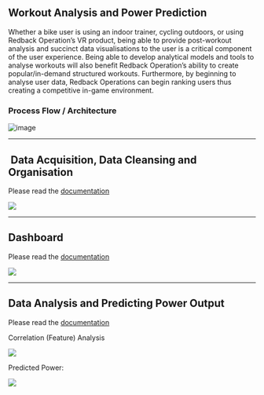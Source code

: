 ## Workout Analysis and Power Prediction 

Whether a bike user is using an indoor trainer, cycling outdoors, or using Redback Operation’s VR product, being able to provide post-workout analysis and succinct data visualisations to the user is a critical component of the user experience. Being able to develop analytical models and tools to analyse workouts will also benefit Redback Operation’s ability to create popular/in-demand structured workouts. Furthermore, by beginning to analyse user data, Redback Operations can begin ranking users thus creating a competitive in-game environment.

### Process Flow / Architecture 

![image](https://user-images.githubusercontent.com/68144143/208272625-19e2f0cc-2daf-4d19-9dcf-553d7294ed0e.png)

---

##  Data Acquisition, Data Cleansing and Organisation

Please read the [documentation](https://github.com/redbackoperations/data-analysis/tree/main/Trimester%203%202022/Project%205%20Workout%20Analysis%20and%20Model/1.%20Dataset%20Procurment/Documentation)

![](https://33333.cdn.cke-cs.com/kSW7V9NHUXugvhoQeFaf/images/d46d549d5ead560be90bdd6a9a382da46674ad7ad0e80231.png)

---

## Dashboard

Please read the [documentation](https://github.com/redbackoperations/data-analysis/blob/main/Trimester%203%202022/Project%205%20Workout%20Analysis%20and%20Model/3.%20Dashboard/Redback%20Operations%20Dashboard%20Documentation.pdf)

![](https://33333.cdn.cke-cs.com/kSW7V9NHUXugvhoQeFaf/images/30739ef2ea1706b42721ce1b6989e8750af599186e7da48e.png)

---

## Data Analysis and Predicting Power Output

Please read the [documentation](https://github.com/redbackoperations/data-analysis/blob/main/Trimester%203%202022/Project%205%20Workout%20Analysis%20and%20Model/4.%20ML%20Models/Redback%20Operations%20DOCUMENTATION%20ML%20Algorithm%20and%20Models.pdf)

Correlation (Feature) Analysis

![](https://33333.cdn.cke-cs.com/kSW7V9NHUXugvhoQeFaf/images/55ceadcf5663202d175da8d08aceb78d4cd847392f6b36de.png)

Predicted Power:

![](https://lh3.googleusercontent.com/nZKpya_2zgpLal-Mh_ReQBGteCk5vMcgeEclGzVVxPFvLIF4dkMfDc-JFlKHmEMifIY8wYl79u98TqGChGH0u8TTBkp7dlalxtffZ7DLR0pw9Tki9M7PRU0OHWxghR63w53igHccC-wSZPXLWbqtObHGZa7BNUHwPDr1EI-DvE8pwRUt5W3VRAz_18DByg)
